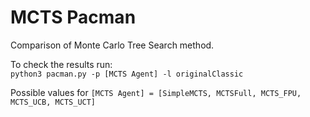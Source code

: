 # MCTS Pacman

Comparison of Monte Carlo Tree Search method.

To check the results run:  
`python3 pacman.py -p [MCTS Agent] -l originalClassic`

Possible values for `[MCTS Agent] = [SimpleMCTS, MCTSFull, MCTS_FPU, MCTS_UCB, MCTS_UCT]`
